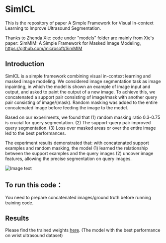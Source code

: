 # SimICL

This is the repository of paper A Simple Framework for Visual In-context Learning  to Improve Ultrasound Segmentation.

Thanks to Zhenda Xie: code under "models" folder are mainly from Xie's paper: SimMIM: A Simple Framework for Masked Image Modeling, https://github.com/microsoft/SimMIM

## Introduction

SimICL is a simple framework combining visual in-context learning and masked image modeling. We considered image segmentation task as image inpainting, in which the model is shown an example of image input and output, and asked to paint the output of a new image. To achieve this, we concatenated a support pair consisting of image/mask with another query pair consisting of image/(mask). Random masking was added to the entire concatenated image before feeding the image to the model. 

Based on our experiments, we found that (1) random masking ratio 0.3-0.75 is crucial for query segmentation. (2) The support-query pair improved query segmentation. (3) Loss over masked areas or over the entire image led to the best performances. 

The experiment results demonstrated that: with concatenated support examples and random masking, the model (1) learned the relationship between the support examples and the query images (2) uncover image features, allowing the precise segmentation on query images.

![Image text](https://github.com/yuyue2uofa/SimICL/blob/main/figures/figure1.jpg)
## To run this code：

You need to prepare concatenated images/ground truth before running training code.

## Results

Please find the trained weights [here](https://drive.google.com/file/d/1CJJiyNcC53chDeWVoqRgU493RyL3fWnX/view?usp=sharing). (The model with the best performance on wrist ultrasound dataset)
